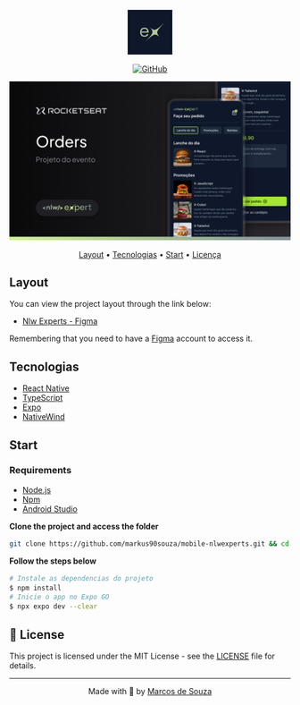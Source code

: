 <p align="center">
  <img src=".github/logo.png" width="80px" height="80px" />
</p>

<p align="center">
  <a href="LICENSE">
  <img alt="GitHub" src="https://img.shields.io/github/license/EliasGcf/book-wise?color=%239694F5"></a>
</p>

<p align="center">
  <img src=".github/cover.png">
</p>

<p align="center">
  <a href="#-layout">Layout</a> •
  <a href="#-tecnologies">Tecnologias</a> •
  <a href="#-start">Start</a> •
  <a href="#-license">Licença</a>
</p>

## Layout

You can view the project layout through the link below:

<!-- TODO: Fix link -->

- [Nlw Experts - Figma](https://www.figma.com/community/file/1336456468568916765/nlw-expert-orders)

Remembering that you need to have a [Figma](http://figma.com) account to access it.

## Tecnologias

- [React Native](https://reactnative.dev/)
- [TypeScript](https://www.typescriptlang.org/)
- [Expo](https://expo.dev/)
- [NativeWind](https://www.nativewind.dev/)

## Start

### Requirements

- [Node.js](https://nodejs.org/en/)
- [Npm](https://www.npmjs.com/)
- [Android Studio](https://nodejs.org/en/)

**Clone the project and access the folder**

```bash
git clone https://github.com/markus90souza/mobile-nlwexperts.git && cd mobile-nlwexperts
```

**Follow the steps below**

```bash
# Instale as dependencias do projeto
$ npm install
# Inicie o app no Expo GO
$ npx expo dev --clear

```

## 📝 License

This project is licensed under the MIT License - see the [LICENSE](LICENSE) file for details.

---

<p align="center">
  Made with 💜 by <a href="https://www.linkedin.com/in/eliasgcf/">Marcos de Souza</a>
</p>
